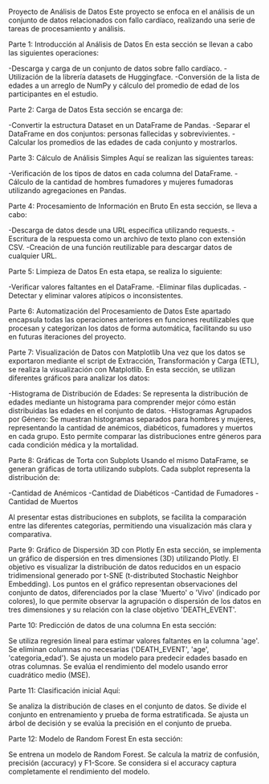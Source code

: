 Proyecto de Análisis de Datos
Este proyecto se enfoca en el análisis de un conjunto de datos relacionados con fallo cardíaco, realizando una serie de tareas de procesamiento y análisis.

Parte 1: Introducción al Análisis de Datos
En esta sección se llevan a cabo las siguientes operaciones:

-Descarga y carga de un conjunto de datos sobre fallo cardíaco.
-Utilización de la librería datasets de Huggingface.
-Conversión de la lista de edades a un arreglo de NumPy y cálculo del promedio de edad de los participantes en el estudio.

Parte 2: Carga de Datos
Esta sección se encarga de:

-Convertir la estructura Dataset en un DataFrame de Pandas.
-Separar el DataFrame en dos conjuntos: personas fallecidas y sobrevivientes.
-Calcular los promedios de las edades de cada conjunto y mostrarlos.

Parte 3: Cálculo de Análisis Simples
Aquí se realizan las siguientes tareas:

-Verificación de los tipos de datos en cada columna del DataFrame.
-Cálculo de la cantidad de hombres fumadores y mujeres fumadoras utilizando agregaciones en Pandas.

Parte 4: Procesamiento de Información en Bruto
En esta sección, se lleva a cabo:

-Descarga de datos desde una URL específica utilizando requests.
-Escritura de la respuesta como un archivo de texto plano con extensión CSV.
-Creación de una función reutilizable para descargar datos de cualquier URL.

Parte 5: Limpieza de Datos
En esta etapa, se realiza lo siguiente:

-Verificar valores faltantes en el DataFrame.
-Eliminar filas duplicadas.
-Detectar y eliminar valores atípicos o inconsistentes.

Parte 6: Automatización del Procesamiento de Datos
Este apartado encapsula todas las operaciones anteriores en funciones reutilizables que procesan y categorizan los datos de forma automática, facilitando su uso en futuras iteraciones del proyecto.

Parte 7: Visualización de Datos con Matplotlib
Una vez que los datos se exportaron mediante el script de Extracción, Transformación y Carga (ETL), se realiza la visualización con Matplotlib. En esta sección, se utilizan diferentes gráficos para analizar los datos:

-Histograma de Distribución de Edades: Se representa la distribución de edades mediante un histograma para comprender mejor cómo están distribuidas las edades en el conjunto de datos.
-Histogramas Agrupados por Género: Se muestran histogramas separados para hombres y mujeres, representando la cantidad de anémicos, diabéticos, fumadores y muertos en cada grupo. Esto permite comparar las distribuciones entre géneros para cada condición médica y la mortalidad.

Parte 8: Gráficas de Torta con Subplots
Usando el mismo DataFrame, se generan gráficas de torta utilizando subplots. Cada subplot representa la distribución de:

-Cantidad de Anémicos
-Cantidad de Diabéticos
-Cantidad de Fumadores
-Cantidad de Muertos

Al presentar estas distribuciones en subplots, se facilita la comparación entre las diferentes categorías, permitiendo una visualización más clara y comparativa.

Parte 9: Gráfico de Dispersión 3D con Plotly
En esta sección, se implementa un gráfico de dispersión en tres dimensiones (3D) utilizando Plotly. El objetivo es visualizar la distribución de datos reducidos en un espacio tridimensional generado por t-SNE (t-distributed Stochastic Neighbor Embedding). Los puntos en el gráfico representan observaciones del conjunto de datos, diferenciados por la clase 'Muerto' o 'Vivo' (indicado por colores), lo que permite observar la agrupación o dispersión de los datos en tres dimensiones y su relación con la clase objetivo 'DEATH_EVENT'.


Parte 10: Predicción de datos de una columna
En esta sección:

Se utiliza regresión lineal para estimar valores faltantes en la columna 'age'.
Se eliminan columnas no necesarias ('DEATH_EVENT', 'age', 'categoria_edad').
Se ajusta un modelo para predecir edades basado en otras columnas.
Se evalúa el rendimiento del modelo usando error cuadrático medio (MSE).

Parte 11: Clasificación inicial
Aquí:

Se analiza la distribución de clases en el conjunto de datos.
Se divide el conjunto en entrenamiento y prueba de forma estratificada.
Se ajusta un árbol de decisión y se evalúa la precisión en el conjunto de prueba.

Parte 12: Modelo de Random Forest
En esta sección:

Se entrena un modelo de Random Forest.
Se calcula la matriz de confusión, precisión (accuracy) y F1-Score.
Se considera si el accuracy captura completamente el rendimiento del modelo.
